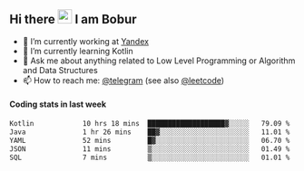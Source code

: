 ## Hi there <img src="https://media.giphy.com/media/hvRJCLFzcasrR4ia7z/giphy.gif" width="25px" height="25px"> I am Bobur

- 💼 I’m currently working at [Yandex](https://yandex.ru/)
- 🌱 I’m currently learning Kotlin
- 💬 Ask me about anything related to Low Level Programming or Algorithm and Data Structures
- 📫 How to reach me: [@telegram](https://t.me/octoant) (see also [@leetcode](https://leetcode.com/octoant/))    

#### Coding stats in last week

<!--START_SECTION:waka-->

```txt
Kotlin            10 hrs 18 mins  ███████████████████▓░░░░░   79.09 %
Java              1 hr 26 mins    ██▓░░░░░░░░░░░░░░░░░░░░░░   11.01 %
YAML              52 mins         █▓░░░░░░░░░░░░░░░░░░░░░░░   06.70 %
JSON              11 mins         ▒░░░░░░░░░░░░░░░░░░░░░░░░   01.49 %
SQL               7 mins          ▒░░░░░░░░░░░░░░░░░░░░░░░░   01.01 %
```

<!--END_SECTION:waka-->
